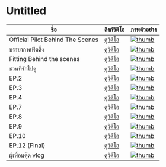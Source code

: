 # Untitled

| ชื่อ                             | ลิงก์วิดีโอ                              | ภาพตัวอย่าง                                                                                        |
| -------------------------------- | ---------------------------------------- | -------------------------------------------------------------------------------------------------- |
| Official Pilot Behind The Scenes | [ดูวิดีโอ](https://youtu.be/lDf-wEXtnBw) | [![thumb](https://img.youtube.com/vi/lDf-wEXtnBw/maxresdefault.jpg)](https://youtu.be/lDf-wEXtnBw) |
| บรรยากาศฟิตติ้ง                  | [ดูวิดีโอ](https://youtu.be/EYYbdGk7poo) | [![thumb](https://img.youtube.com/vi/EYYbdGk7poo/maxresdefault.jpg)](https://youtu.be/EYYbdGk7poo) |
| Fitting Behind the scenes        | [ดูวิดีโอ](https://youtu.be/brfh1SWHfa8) | [![thumb](https://img.youtube.com/vi/brfh1SWHfa8/maxresdefault.jpg)](https://youtu.be/brfh1SWHfa8) |
| ชวนที่รักไปดู                    | [ดูวิดีโอ](https://youtu.be/L_UFCpkIi4M) | [![thumb](https://img.youtube.com/vi/L_UFCpkIi4M/maxresdefault.jpg)](https://youtu.be/L_UFCpkIi4M) |
| EP.2                             | [ดูวิดีโอ](https://youtu.be/l6kbqEtkRS4) | [![thumb](https://img.youtube.com/vi/l6kbqEtkRS4/maxresdefault.jpg)](https://youtu.be/l6kbqEtkRS4) |
| EP.3                             | [ดูวิดีโอ](https://youtu.be/jVdRYQsAFHo) | [![thumb](https://img.youtube.com/vi/jVdRYQsAFHo/maxresdefault.jpg)](https://youtu.be/jVdRYQsAFHo) |
| EP.4                             | [ดูวิดีโอ](https://youtu.be/FDj-8TECRnA) | [![thumb](https://img.youtube.com/vi/FDj-8TECRnA/maxresdefault.jpg)](https://youtu.be/FDj-8TECRnA) |
| EP.7                             | [ดูวิดีโอ](https://youtu.be/yUAtWAr-qB0) | [![thumb](https://img.youtube.com/vi/yUAtWAr-qB0/maxresdefault.jpg)](https://youtu.be/yUAtWAr-qB0) |
| EP.8                             | [ดูวิดีโอ](https://youtu.be/wxFCYqOAzwg) | [![thumb](https://img.youtube.com/vi/wxFCYqOAzwg/maxresdefault.jpg)](https://youtu.be/wxFCYqOAzwg) |
| EP.9                             | [ดูวิดีโอ](https://youtu.be/8gqajWEajq4) | [![thumb](https://img.youtube.com/vi/8gqajWEajq4/maxresdefault.jpg)](https://youtu.be/8gqajWEajq4) |
| EP.10                            | [ดูวิดีโอ](https://youtu.be/HrWflNXdY7M) | [![thumb](https://img.youtube.com/vi/HrWflNXdY7M/maxresdefault.jpg)](https://youtu.be/HrWflNXdY7M) |
| EP.12 (Final)                    | [ดูวิดีโอ](https://youtu.be/oYp8DWggeOg) | [![thumb](https://img.youtube.com/vi/oYp8DWggeOg/maxresdefault.jpg)](https://youtu.be/oYp8DWggeOg) |
| ผู้เพื่อนตุ๊ด vlog               | [ดูวิดีโอ](https://youtu.be/oKWGkAjX2do) | [![thumb](https://img.youtube.com/vi/oKWGkAjX2do/maxresdefault.jpg)](https://youtu.be/oKWGkAjX2do) |
